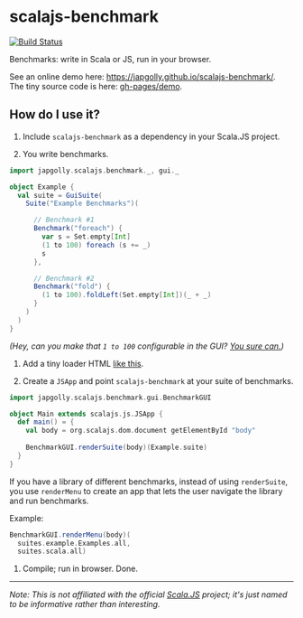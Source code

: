 scalajs-benchmark
=================

[![Build Status](https://travis-ci.org/japgolly/scalajs-react.svg?branch=master)](https://travis-ci.org/japgolly/scalajs-benchmark)

Benchmarks: write in Scala or JS, run in your browser.

See an online demo here: https://japgolly.github.io/scalajs-benchmark/.
<br>The tiny source code is here: [gh-pages/demo](https://github.com/japgolly/scalajs-benchmark/blob/gh-pages/demo/src/main/scala/demo/Main.scala).


## How do I use it?

1. Include `scalajs-benchmark` as a dependency in your Scala.JS project.

1. You write benchmarks.
  ```scala
  import japgolly.scalajs.benchmark._, gui._
  
  object Example {
    val suite = GuiSuite(
      Suite("Example Benchmarks")(

        // Benchmark #1
        Benchmark("foreach") {
          var s = Set.empty[Int]
          (1 to 100) foreach (s += _)
          s
        },

        // Benchmark #2
        Benchmark("fold") {
          (1 to 100).foldLeft(Set.empty[Int])(_ + _)
        }
      )
    )
  }
  ```
  
  *(Hey, can you make that `1 to 100` configurable in the GUI? [You sure can.](https://github.com/japgolly/scalajs-benchmark/blob/master/demo/src/main/scala/demo/suites/example/Examples.scala))*

1. Add a tiny loader HTML [like this](demo/index.html).

1. Create a `JSApp` and point `scalajs-benchmark` at your suite of benchmarks.

  ```scala
  import japgolly.scalajs.benchmark.gui.BenchmarkGUI
  
  object Main extends scalajs.js.JSApp {
    def main() = {
      val body = org.scalajs.dom.document getElementById "body"
      
      BenchmarkGUI.renderSuite(body)(Example.suite)
    }
  }
  ```
  
  If you have a library of different benchmarks, instead of using `renderSuite`,
  you use `renderMenu` to create an app that lets the user navigate the library and
  run benchmarks.
  
  Example:

  ```scala
  BenchmarkGUI.renderMenu(body)(
    suites.example.Examples.all,
    suites.scala.all)
  ```

1. Compile; run in browser. Done.

---

*Note: This is not affiliated with the official [Scala.JS](http://www.scala-js.org/) project; it's just named to be informative rather than interesting.*
